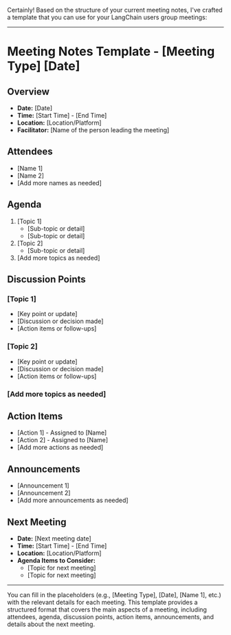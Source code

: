 Certainly! Based on the structure of your current meeting notes, I've crafted a template that you can use for your LangChain users group meetings:

---

# Meeting Notes Template - [Meeting Type] [Date]

## Overview
* **Date:** [Date]
* **Time:** [Start Time] - [End Time]
* **Location:** [Location/Platform]
* **Facilitator:** [Name of the person leading the meeting]

## Attendees
* [Name 1]
* [Name 2]
* [Add more names as needed]

## Agenda
1. [Topic 1]
    * [Sub-topic or detail]
    * [Sub-topic or detail]
2. [Topic 2]
    * [Sub-topic or detail]
3. [Add more topics as needed]

## Discussion Points

### [Topic 1]
* [Key point or update]
* [Discussion or decision made]
* [Action items or follow-ups]

### [Topic 2]
* [Key point or update]
* [Discussion or decision made]
* [Action items or follow-ups]

### [Add more topics as needed]

## Action Items
* [Action 1] - Assigned to [Name]
* [Action 2] - Assigned to [Name]
* [Add more actions as needed]

## Announcements
* [Announcement 1]
* [Announcement 2]
* [Add more announcements as needed]

## Next Meeting
* **Date:** [Next meeting date]
* **Time:** [Start Time] - [End Time]
* **Location:** [Location/Platform]
* **Agenda Items to Consider:** 
    * [Topic for next meeting]
    * [Topic for next meeting]

---

You can fill in the placeholders (e.g., [Meeting Type], [Date], [Name 1], etc.) with the relevant details for each meeting. This template provides a structured format that covers the main aspects of a meeting, including attendees, agenda, discussion points, action items, announcements, and details about the next meeting.